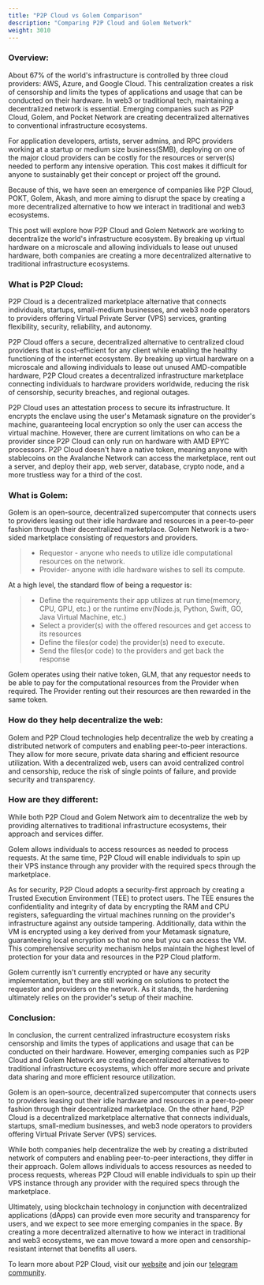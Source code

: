 ```yaml
---
title: "P2P Cloud vs Golem Comparison"
description: "Comparing P2P Cloud and Golem Network"
weight: 3010
---
```


### Overview:
About 67% of the world's infrastructure is controlled by three cloud providers: AWS, Azure, and Google Cloud. This centralization creates a risk of censorship and limits the types of applications and usage that can be conducted on their hardware. In web3 or traditional tech, maintaining a decentralized network is essential. Emerging companies such as P2P Cloud, Golem, and Pocket Network are creating decentralized alternatives to conventional infrastructure ecosystems.

For application developers, artists, server admins, and RPC providers working at a startup or medium size business(SMB), deploying on one of the major cloud providers can be costly for the resources or server(s) needed to perform any intensive operation. This cost makes it difficult for anyone to sustainably get their concept or project off the ground.

Because of this, we have seen an emergence of companies like P2P Cloud, POKT, Golem, Akash, and more aiming to disrupt the space by creating a more decentralized alternative to how we interact in traditional and web3 ecosystems.  

This post will explore how P2P Cloud and Golem Network are working to decentralize the world's infrastructure ecosystem. By breaking up virtual hardware on a microscale and allowing individuals to lease out unused hardware, both companies are creating a more decentralized alternative to traditional infrastructure ecosystems.

### What is P2P Cloud:
P2P Cloud  is a decentralized marketplace alternative that connects individuals, startups, small-medium businesses, and web3 node operators to providers offering Virtual Private Server (VPS) services, granting flexibility, security, reliability, and autonomy.

P2P Cloud offers a secure, decentralized alternative to centralized cloud providers that is cost-efficient for any client while enabling the healthy functioning of the internet ecosystem. By breaking up virtual hardware on a microscale and allowing individuals to lease out unused AMD-compatible hardware, P2P Cloud creates a decentralized infrastructure marketplace connecting individuals to hardware providers worldwide, reducing the risk of censorship, security breaches, and regional outages.

P2P Cloud uses an attestation process to secure its infrastructure. It encrypts the enclave using the user's Metamask signature on the provider's machine, guaranteeing local encryption so only the user can access the virtual machine. However, there are current limitations on who can be a provider since P2P Cloud can only run on hardware with AMD EPYC processors. P2P Cloud doesn't have a native token, meaning anyone with stablecoins on the Avalanche Network can access the marketplace, rent out a server, and deploy their app, web server, database, crypto node, and a more trustless way for a third of the cost.

### What is Golem: 
Golem is an open-source, decentralized supercomputer that connects users to providers leasing out their idle hardware and resources in a peer-to-peer fashion through their decentralized marketplace. Golem Network is a two-sided marketplace consisting of requestors and providers.

> * Requestor - anyone who needs to utilize idle computational resources on the network.
> * Provider- anyone with idle hardware wishes to sell its compute.  

At a high level, the standard flow of being a requestor is:

> * Define the requirements their app utilizes at run time(memory, CPU, GPU, etc.) or the runtime env(Node.js, Python, Swift, GO, Java Virtual Machine, etc.)
> * Select a provider(s) with the offered resources and get access to its resources 
> * Define the files(or code) the provider(s) need to execute. 
> * Send the files(or code) to the providers and get back the response 
 
Golem operates using their native token, GLM, that any requestor needs to be able to pay for the computational resources from the Provider when required. The Provider renting out their resources are then rewarded in the same token. 

### How do they help decentralize the web:
Golem and P2P Cloud technologies help decentralize the web by creating a distributed network of computers and enabling peer-to-peer interactions. They allow for more secure, private data sharing and efficient resource utilization. With a decentralized web, users can avoid centralized control and censorship, reduce the risk of single points of failure, and provide security and transparency.

### How are they different:
While both P2P Cloud and Golem Network aim to decentralize the web by providing alternatives to traditional infrastructure ecosystems, their approach and services differ.

Golem allows individuals to access resources as needed to process requests. At the same time, P2P Cloud will enable individuals to spin up their VPS instance through any provider with the required specs through the marketplace.

As for security, P2P Cloud adopts a security-first approach by creating a Trusted Execution Environment (TEE) to protect users. The TEE ensures the confidentiality and integrity of data by encrypting the RAM and CPU registers, safeguarding the virtual machines running on the provider's infrastructure against any outside tampering. Additionally, data within the VM is encrypted using a key derived from your Metamask signature, guaranteeing local encryption so that no one but you can access the VM. This comprehensive security mechanism helps maintain the highest level of protection for your data and resources in the P2P Cloud platform.

Golem currently isn't currently encrypted or have any security implementation, but they are still working on solutions to protect the requestor and providers on the network. As it stands, the hardening ultimately relies on the provider's setup of their machine.

### Conclusion:
In conclusion, the current centralized infrastructure ecosystem risks censorship and limits the types of applications and usage that can be conducted on their hardware. However, emerging companies such as P2P Cloud and Golem Network are creating decentralized alternatives to traditional infrastructure ecosystems, which offer more secure and private data sharing and more efficient resource utilization.

Golem is an open-source, decentralized supercomputer that connects users to providers leasing out their idle hardware and resources in a peer-to-peer fashion through their decentralized marketplace. On the other hand, P2P Cloud is a decentralized marketplace alternative that connects individuals, startups, small-medium businesses, and web3 node operators to providers offering Virtual Private Server (VPS) services.

While both companies help decentralize the web by creating a distributed network of computers and enabling peer-to-peer interactions, they differ in their approach. Golem allows individuals to access resources as needed to process requests, whereas P2P Cloud will enable individuals to spin up their VPS instance through any provider with the required specs through the marketplace.

Ultimately, using blockchain technology in conjunction with decentralized applications (dApps) can provide even more security and transparency for users, and we expect to see more emerging companies in the space. By creating a more decentralized alternative to how we interact in traditional and web3 ecosystems, we can move toward a more open and censorship-resistant internet that benefits all users.  

To learn more about P2P Cloud, visit our [website](https://P2Pcloud.io/) and join our [telegram community](https://t.me/P2Pcloud). 
